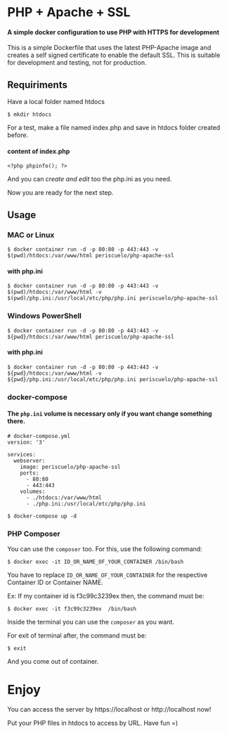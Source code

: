 # PHP + Apache + SSL

#### A simple docker configuration to use PHP with HTTPS for development

This is a simple Dockerfile that uses the latest PHP-Apache image and creates a self
signed certificate to enable the default SSL. This is suitable for development
and testing, not for production.

## Requiriments
Have a local folder named htdocs

`$ mkdir htdocs`

For a test, make a file named index.php and save in htdocs folder created before.
#### content of index.php
`<?php phpinfo(); ?>`

And you can *create and edit* too the php.ini as you need.

Now you are ready for the next step.

## Usage

### MAC or Linux
`$ docker container run -d -p 80:80 -p 443:443 -v $(pwd)/htdocs:/var/www/html periscuelo/php-apache-ssl`
#### with php.ini
`$ docker container run -d -p 80:80 -p 443:443 -v $(pwd)/htdocs:/var/www/html -v $(pwd)/php.ini:/usr/local/etc/php/php.ini periscuelo/php-apache-ssl`

### Windows PowerShell
`$ docker container run -d -p 80:80 -p 443:443 -v ${pwd}/htdocs:/var/www/html periscuelo/php-apache-ssl`
#### with php.ini
`$ docker container run -d -p 80:80 -p 443:443 -v ${pwd}/htdocs:/var/www/html -v ${pwd}/php.ini:/usr/local/etc/php/php.ini periscuelo/php-apache-ssl`

### docker-compose

#### The `php.ini` volume is necessary only if you want change something there.

```
# docker-compose.yml
version: '3'

services:
  webserver:
    image: periscuelo/php-apache-ssl
    ports:
      - 80:80
      - 443:443
    volumes:
      - ./htdocs:/var/www/html
      - ./php.ini:/usr/local/etc/php/php.ini
```
`$ docker-compose up -d`

### PHP Composer
You can use the `composer` too. For this, use the following command:

`$ docker exec -it ID_OR_NAME_OF_YOUR_CONTAINER /bin/bash`

You have to replace `ID_OR_NAME_OF_YOUR_CONTAINER` for  the respective Container ID or Container NAME.

Ex: If my container id is f3c99c3239ex then, the command must be:

`$ docker exec -it f3c99c3239ex  /bin/bash`

Inside the terminal you can use the `composer` as you want.

For exit of terminal after, the command must be:

`$ exit`

And you come out of container.

# Enjoy

You can access the server by https://localhost or http://localhost now!

Put your PHP files in htdocs to access by URL. Have fun =)
